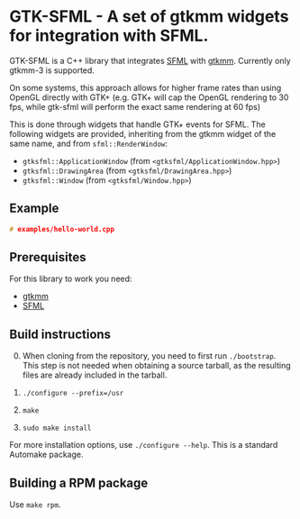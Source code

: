 # GTK-SFML - A set of gtkmm widgets for integration with SFML.

GTK-SFML is a C++ library that integrates [SFML](https://www.sfml-dev.org/) with
[gtkmm](https://gtkmm.org). Currently only gtkmm-3 is supported.

On some systems, this approach allows for higher frame rates than using OpenGL directly
with GTK+ (e.g. GTK+ will cap the OpenGL rendering to 30 fps, while gtk-sfml will perform
the exact same rendering at 60 fps)

This is done through widgets that handle GTK+ events for SFML. The following widgets are
provided, inheriting from the gtkmm widget of the same name, and from
`sfml::RenderWindow`:

- `gtksfml::ApplicationWindow` (from `<gtksfml/ApplicationWindow.hpp>`)
- `gtksfml::DrawingArea` (from `<gtksfml/DrawingArea.hpp>`)
- `gtksfml::Window` (from `<gtksfml/Window.hpp>`)


## Example

```cpp
# examples/hello-world.cpp
```

## Prerequisites

For this library to work you need:

- [gtkmm](https://gtkmm.org)
- [SFML](https://www.sfml-dev.org/)


## Build instructions

0. When cloning from the repository, you need to first run `./bootstrap`. This step is not
   needed when obtaining a source tarball, as the resulting files are already included in
   the tarball.

1. `./configure --prefix=/usr`

2. `make`

3. `sudo make install`

For more installation options, use `./configure --help`. This is a standard Automake
package.


## Building a RPM package

Use `make rpm`.


